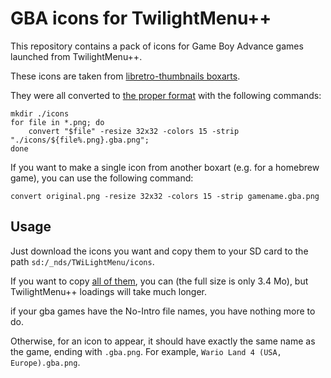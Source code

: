 
# GBA icons for TwilightMenu++
This repository contains a pack of icons for Game Boy Advance games launched from TwilightMenu++.

These icons are taken from [libretro-thumbnails boxarts](https://github.com/libretro-thumbnails/Nintendo_-_Game_Boy_Advance/tree/master/Named_Boxarts).

They were all converted to [the proper format](https://github.com/DS-Homebrew/TWiLightMenu/pull/1800) with the following commands:

```
mkdir ./icons
for file in *.png; do
	convert "$file" -resize 32x32 -colors 15 -strip "./icons/${file%.png}.gba.png";
done
```

If you want to make a single icon from another boxart (e.g. for a homebrew game), you can use the following command:
```
convert original.png -resize 32x32 -colors 15 -strip gamename.gba.png
```

## Usage

Just download the icons you want and copy them to your SD card to the path `sd:/_nds/TWiLightMenu/icons`.

If you want to copy [all of them](https://github.com/Axce/twilightmenu-gba-icons/archive/refs/heads/main.zip), you can (the full size is only 3.4 Mo), but TwilightMenu++ loadings will take much longer.

if your gba games have the No-Intro file names, you have nothing more to do.

Otherwise, for an icon to appear, it should have exactly the same name as the game, ending with `.gba.png`. For example, `Wario Land 4 (USA, Europe).gba.png`.

